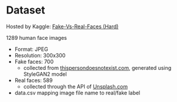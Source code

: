 # Dataset

Hosted by Kaggle: [Fake-Vs-Real-Faces (Hard)](https://www.kaggle.com/datasets/hamzaboulahia/hardfakevsrealfaces)

1289 human face images
- Format: JPEG
- Resolution: 300x300
- Fake faces: 700
  - collected from [thispersondoesnotexist.com](https://thispersondoesnotexist.com/), generated using StyleGAN2 model
- Real faces: 589
  - collected through the API of [Unsplash.com](https://unsplash.com/)
- data.csv mapping image file name to real/fake label
